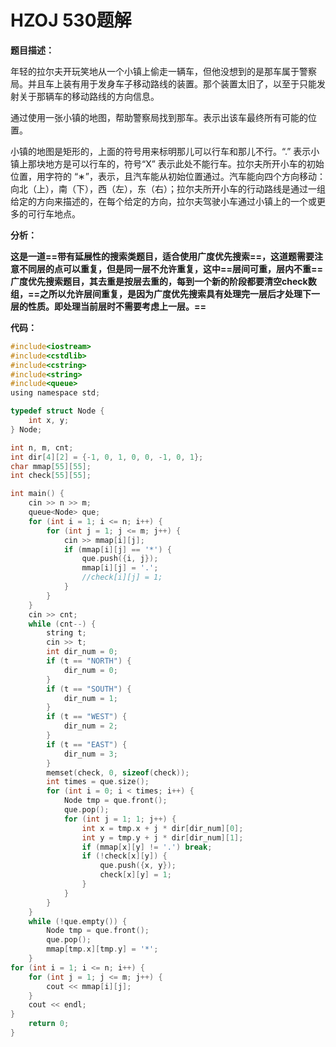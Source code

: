 # HZOJ 530题解

**题目描述：**

 年轻的拉尔夫开玩笑地从一个小镇上偷走一辆车，但他没想到的是那车属于警察局。并且车上装有用于发身车子移动路线的装置。那个装置太旧了，以至于只能发射关于那辆车的移动路线的方向信息。

 通过使用一张小镇的地图，帮助警察局找到那车。表示出该车最终所有可能的位置。

 小镇的地图是矩形的，上面的符号用来标明那儿可以行车和那儿不行。“.” 表示小镇上那块地方是可以行车的，符号“X” 表示此处不能行车。拉尔夫所开小车的初始位置，用字符的 “∗”，表示，且汽车能从初始位置通过。汽车能向四个方向移动：向北（上），南（下），西（左），东（右）；拉尔夫所开小车的行动路线是通过一组给定的方向来描述的，在每个给定的方向，拉尔夫驾驶小车通过小镇上的一个或更多的可行车地点。

**分析：**

**这是一道==带有延展性的搜索类题目，适合使用广度优先搜索==，这道题需要注意不同层的点可以重复，但是同一层不允许重复，这中==层间可重，层内不重==广度优先搜索题目，其去重是按层去重的，每到一个新的阶段都要清空check数组，==之所以允许层间重复，是因为广度优先搜索具有处理完一层后才处理下一层的性质。即处理当前层时不需要考虑上一层。==**

**代码：**

```c
#include<iostream>
#include<cstdlib>
#include<cstring>
#include<string>
#include<queue>
using namespace std;

typedef struct Node {
    int x, y;
} Node;

int n, m, cnt;
int dir[4][2] = {-1, 0, 1, 0, 0, -1, 0, 1};
char mmap[55][55];
int check[55][55];

int main() {
    cin >> n >> m;
    queue<Node> que;
    for (int i = 1; i <= n; i++) {
        for (int j = 1; j <= m; j++) {
            cin >> mmap[i][j];
            if (mmap[i][j] == '*') {
                que.push({i, j});    
                mmap[i][j] = '.';
                //check[i][j] = 1;
            }
        }
    }
    cin >> cnt;
    while (cnt--) {
        string t;
        cin >> t;
        int dir_num = 0;
        if (t == "NORTH") {
            dir_num = 0;
        }
        if (t == "SOUTH") {
            dir_num = 1;
        }
        if (t == "WEST") {
            dir_num = 2;
        } 
        if (t == "EAST") {
            dir_num = 3;
        }
        memset(check, 0, sizeof(check));
        int times = que.size();
        for (int i = 0; i < times; i++) {
            Node tmp = que.front();
            que.pop();
            for (int j = 1; 1; j++) {
                int x = tmp.x + j * dir[dir_num][0];
                int y = tmp.y + j * dir[dir_num][1];
                if (mmap[x][y] != '.') break;
                if (!check[x][y]) {
                    que.push({x, y});
                    check[x][y] = 1;
                }
            }
        }
    }
    while (!que.empty()) {
        Node tmp = que.front();
        que.pop();
        mmap[tmp.x][tmp.y] = '*';
    }
for (int i = 1; i <= n; i++) {
    for (int j = 1; j <= m; j++) {
        cout << mmap[i][j];
    }
    cout << endl;
}
    return 0;
}

```

